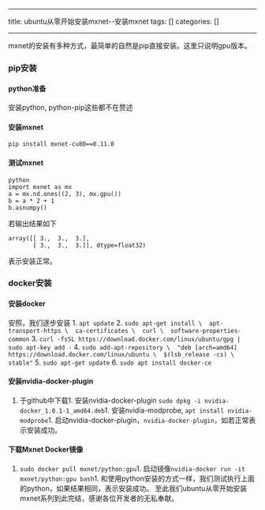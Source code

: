 
--- 
title:  ubuntu从零开始安装mxnet--安装mxnet 
tags: []
categories: [] 

---
mxnet的安装有多种方式，最简单的自然是pip直接安装。这里只说明gpu版本。

### pip安装

#### python准备

安装python, python-pip这些都不在赘述

#### 安装mxnet

`pip install mxnet-cu80==0.11.0`

#### 测试mxnet

```
python
import mxnet as mx
a = mx.nd.ones((2, 3), mx.gpu())
b = a * 2 + 1
b.asnumpy()
```

若输出结果如下

```
array([[ 3.,  3.,  3.],
       [ 3.,  3.,  3.]], dtype=float32)
```

表示安装正常。

### docker安装

#### 安装docker

安照，我们逐步安装  1. `apt update`  2. `sudo apt-get install \  apt-transport-https \  ca-certificates \  curl \  software-properties-common`  3. `curl -fsSL https://download.docker.com/linux/ubuntu/gpg | sudo apt-key add -`  4. `sudo add-apt-repository \  "deb [arch=amd64] https://download.docker.com/linux/ubuntu \  $(lsb_release -cs) \  stable"`  5. `sudo apt-get update`  6. `sudo apt install docker-ce`

#### 安装nvidia-docker-plugin
1. 于github中下载1. 安装nvidia-docker-plugin  `sudo dpkg -i nvidia-docker_1.0.1-1_amd64.deb`1. 安装nvidia-modprobe, `apt install nvidia-modprobe`1. 启动nvidia-docker-plugin，`nvidia-docker-plugin`，如若正常表示安装成功。
#### 下载Mxnet Docker镜像
1. `sudo docker pull mxnet/python:gpu`1. 启动镜像`nvidia-docker run -it mxnet/python:gpu bash`1. 和使用python安装的方式一样，我们测试执行上面的python，如果结果相同，表示安装成功。
至此我们ubuntu从零开始安装mxnet系列到此完结，感谢各位开发者的无私奉献。
